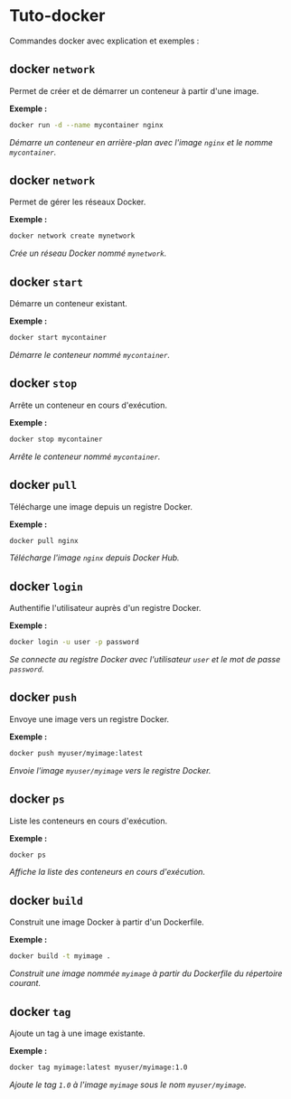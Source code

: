 # Tuto-docker

Commandes docker avec explication et exemples :

## docker `network`

Permet de créer et de démarrer un conteneur à partir d'une image.

**Exemple :**
```bash
docker run -d --name mycontainer nginx
```
*Démarre un conteneur en arrière-plan avec l'image `nginx` et le nomme `mycontainer`.*

## docker `network`

Permet de gérer les réseaux Docker.

**Exemple :**
```bash
docker network create mynetwork
```
*Crée un réseau Docker nommé `mynetwork`.*

## docker `start`

Démarre un conteneur existant.

**Exemple :**
```bash
docker start mycontainer
```
*Démarre le conteneur nommé `mycontainer`.*

## docker `stop`

Arrête un conteneur en cours d'exécution.

**Exemple :**
```bash
docker stop mycontainer
```
*Arrête le conteneur nommé `mycontainer`.*

## docker `pull`

Télécharge une image depuis un registre Docker.

**Exemple :**
```bash
docker pull nginx
```
*Télécharge l'image `nginx` depuis Docker Hub.*

## docker `login`

Authentifie l'utilisateur auprès d'un registre Docker.

**Exemple :**
```bash
docker login -u user -p password
```
*Se connecte au registre Docker avec l'utilisateur `user` et le mot de passe `password`.*

## docker `push`

Envoye une image vers un registre Docker.

**Exemple :**
```bash
docker push myuser/myimage:latest
```
*Envoie l'image `myuser/myimage` vers le registre Docker.*

## docker `ps`

Liste les conteneurs en cours d'exécution.

**Exemple :**
```bash
docker ps
```
*Affiche la liste des conteneurs en cours d'exécution.*

## docker `build`

Construit une image Docker à partir d'un Dockerfile.

**Exemple :**
```bash
docker build -t myimage .
```
*Construit une image nommée `myimage` à partir du Dockerfile du répertoire courant.*

## docker `tag`

Ajoute un tag à une image existante.

**Exemple :**
```bash
docker tag myimage:latest myuser/myimage:1.0
```
*Ajoute le tag `1.0` à l'image `myimage` sous le nom `myuser/myimage`.*
